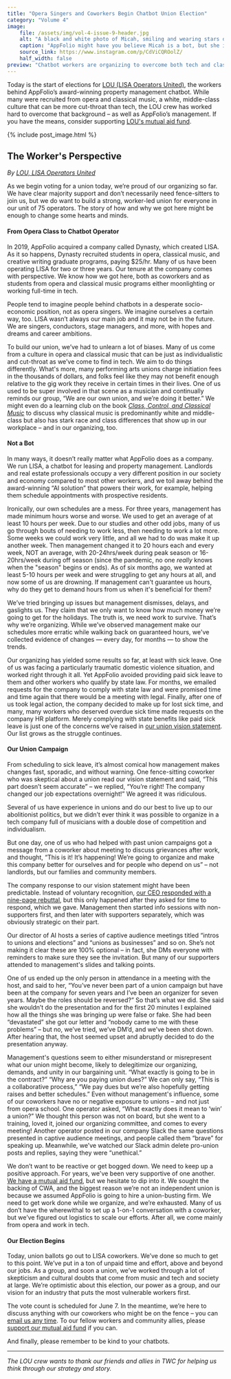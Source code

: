 ```yaml
---
title: "Opera Singers and Coworkers Begin Chatbot Union Election"
category: "Volume 4"
image:
    file: /assets/img/vol-4-issue-9-header.jpg
    alt: "A black and white photo of Micah, smiling and wearing stars on her cheek"
    caption: "AppFolio might have you believe Micah is a bot, but she is not. She is a multilingual singer, conductor, and chatbot operator."
    source_link: https://www.instagram.com/p/CdViCQROolZ/
    half_width: false
preview: "Chatbot workers are organizing to overcome both tech and classical music culture"
---
```


Today is the start of elections for [LOU (LISA Operators United)](https://linktr.ee/lisaopsunited), the workers behind AppFolio’s award-winning property management chatbot. While many were recruited from opera and classical music, a white, middle-class culture that can be more cut-throat than tech, the LOU crew has worked hard to overcome that background – as well as AppFolio’s management. If you have the means, consider supporting [LOU's mutual aid fund](https://www.patreon.com/bePatron?u=64602377).

<!-- DO NOT remove the excerpt tag -->
<!--excerpt-->
<!-- remaining content goes below here -->

<!-- DO NOT remove the header image -->
{% include post_image.html %}

## The Worker's Perspective

_By [LOU, LISA Operators United](https://twitter.com/lisaopsunited/)_

As we begin voting for a union today, we’re proud of our organizing so far. We have clear majority support and don’t necessarily need fence-sitters to join us, but we do want to build a strong, worker-led union for everyone in our unit of 75 operators. The story of how and why we got here might be enough to change some hearts and minds.

#### From Opera Class to Chatbot Operator

In 2019, AppFolio acquired a company called Dynasty, which created LISA. As it so happens, Dynasty recruited students in opera, classical music, and creative writing graduate programs, paying $25/hr. Many of us have been operating LISA for two or three years. Our tenure at the company comes with perspective. We know how we got here, both as coworkers and as students from opera and classical music programs either moonlighting or working full-time in tech.

People tend to imagine people behind chatbots in a desperate socio-economic position, not as opera singers. We imagine ourselves a certain way, too. LISA wasn’t always our main job and it may not be in the future. We are singers, conductors, stage managers, and more, with hopes and dreams and career ambitions. 

To build our union, we’ve had to unlearn a lot of biases. Many of us come from a culture in opera and classical music that can be just as individualistic and cut-throat as we’ve come to find in tech. We aim to do things differently. What's more, many performing arts unions charge initiation fees in the thousands of dollars, and folks feel like they may not benefit enough relative to the gig work they receive in certain times in their lives. One of us used to be super involved in that scene as a musician and continually reminds our group, “We are our own union, and we’re doing it better.” We might even do a learning club on the book [_Class, Control, and Classical Music_](https://global.oup.com/academic/product/class-control-and-classical-music-9780190844356) to discuss why classical music is predominantly white and middle-class but also has stark race and class differences that show up in our workplace – and in our organizing, too.

#### Not a Bot 

In many ways, it doesn’t really matter what AppFolio does as a company. We run LISA, a chatbot for leasing and property management. Landlords and real estate professionals occupy a very different position in our society and economy compared to most other workers, and we toil away behind the award-winning “AI solution” that powers their work, for example, helping them schedule appointments with prospective residents.

Ironically, our own schedules are a mess. For three years, management has made minimum hours worse and worse. We used to get an average of at least 10 hours per week. Due to our studies and other odd jobs, many of us go through bouts of needing to work less, then needing to work a lot more. Some weeks we could work very little, and all we had to do was make it up another week. Then management changed it to 20 hours each and every week, NOT an average, with 20-24hrs/week during peak season or 16-20hrs/week during off season (since the pandemic, no one _really_ knows when the "season" begins or ends). As of six months ago, we wanted at least 5-10 hours per week and were struggling to get any hours at all, and now some of us are drowning. If management can't guarantee us hours, why do they get to demand hours from us when it's beneficial for them? 

We’ve tried bringing up issues but management dismisses, delays, and gaslights us. They claim that we only want to know how much money we’re going to get for the holidays. The truth is, we need work to survive. That’s why we’re organizing. While we’ve observed management make our schedules more erratic while walking back on guaranteed hours, we've collected evidence of changes — every day, for months — to show the trends.

Our organizing has yielded some results so far, at least with sick leave. One of us was facing a particularly traumatic domestic violence situation, and worked right through it all. Yet AppFolio avoided providing paid sick leave to them and other workers who qualify by state law. For months, we emailed requests for the company to comply with state law and were promised time and time again that there would be a meeting with legal. Finally, after one of us took legal action, the company decided to make up for lost sick time, and many, many workers who deserved overdue sick time made requests on the company HR platform. Merely complying with state benefits like paid sick leave is just one of the concerns we’ve raised in [our union vision statement](https://drive.google.com/file/d/1v_VrNWB2QsCMLzsWteea-ikYJpwSOM0b/view). Our list grows as the struggle continues. 

#### Our Union Campaign

From scheduling to sick leave, it’s almost comical how management makes changes fast, sporadic, and without warning. One fence-sitting coworker who was skeptical about a union read our vision statement and said, “This part doesn’t seem accurate” – we replied, “You’re right! The company changed our job expectations overnight!” We agreed it was ridiculous.

Several of us have experience in unions and do our best to live up to our abolitionist politics, but we didn’t ever think it was possible to organize in a tech company full of musicians with a double dose of competition and individualism. 

But one day, one of us who had helped with past union campaigns got a message from a coworker about meeting to discuss grievances after work, and thought, “This is it! It’s happening! We’re going to organize and make this company better for ourselves and for people who depend on us” – not landlords, but our families and community members.

The company response to our vision statement might have been predictable. Instead of voluntary recognition, [our CEO responded with a nine-page rebuttal](https://drive.google.com/file/d/1y1TKBSyLfOB1dO6WlrO5CcMgKDo7Xhjo/view?usp=sharing), but this only happened after they asked for time to respond, which we gave. Management then started info sessions with non-supporters first, and then later with supporters separately, which was obviously strategic on their part. 

Our director of AI hosts a series of captive audience meetings titled “intros to unions and elections” and “unions as businesses” and so on. She’s not making it clear these are 100% optional – in fact, she DMs everyone with reminders to make sure they see the invitation. But many of our supporters attended to management's slides and talking points. 

One of us ended up the only person in attendance in a meeting with the host, and said to her, “You’ve never been part of a union campaign but have been at the company for seven years and I’ve been an organizer for seven years. Maybe the roles should be reversed?” So that’s what we did. She said she wouldn’t do the presentation and for the first 20 minutes I explained how all the things she was bringing up were false or fake. She had been “devastated” she got our letter and “nobody came to me with these problems” – but no, we’ve tried, we’ve DM’d, and we’ve been shot down. After hearing that, the host seemed upset and abruptly decided to do the presentation anyway.

Management's questions seem to either misunderstand or misrepresent what our union might become, likely to delegitimize our organizing, demands, and unity in our bargaining unit. “What exactly is going to be in the contract?” “Why are you paying union dues?” We can only say, “This is a collaborative process,” “We pay dues but we’re also hopefully getting raises and better schedules.” Even without management's influence, some of our coworkers have no or negative exposure to unions – and not just from opera school. One operator asked, “What exactly does it mean to ‘win’ a union?” We thought this person was not on board, but she went to a training, loved it, joined our organizing committee, and comes to every meeting! Another operator posted in our company Slack the same questions presented in captive audience meetings, and people called them “brave” for speaking up. Meanwhile, we’ve watched our Slack admin delete pro-union posts and replies, saying they were “unethical.”

We don’t want to be reactive or get bogged down. We need to keep up a positive approach. For years, we've been very supportive of one another. [We have a mutual aid fund](https://www.patreon.com/lisaworkers), but we hesitate to dip into it. We sought the backing of CWA, and the biggest reason we’re not an independent union is because we assumed AppFolio is going to hire a union-busting firm. We need to get work done while we organize, and we’re exhausted. Many of us don’t have the wherewithal to set up a 1-on-1 conversation with a coworker, but we’ve figured out logistics to scale our efforts. After all, we come mainly from opera and work in tech.

#### Our Election Begins

Today, union ballots go out to LISA coworkers. We’ve done so much to get to this point. We’ve put in a ton of unpaid time and effort, above and beyond our jobs. As a group, and soon a union, we’ve worked through a lot of skepticism and cultural doubts that come from music and tech and society at large. We’re optimistic about this election, our power as a group, and our vision for an industry that puts the most vulnerable workers first. 

The vote count is scheduled for June 7. In the meantime, we’re here to discuss anything with our coworkers who might be on the fence – you can [email us any time](mailto:lisaopsunited@gmail.com). To our fellow workers and community allies, please [support our mutual aid fund](https://www.patreon.com/bePatron?u=64602377) if you can. 

And finally, please remember to be kind to your chatbots.

<hr>

_The LOU crew wants to thank our friends and allies in TWC for helping us think through our strategy and story._
